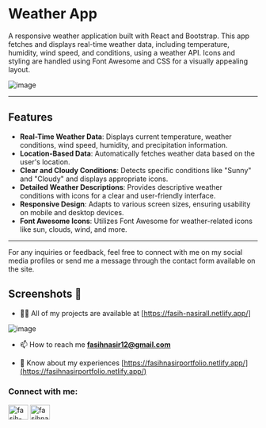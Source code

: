 # Weather App

A responsive weather application built with React and Bootstrap. This app fetches and displays real-time weather data, including temperature, humidity, wind speed, and conditions, using a weather API. Icons and styling are handled using Font Awesome and CSS for a visually appealing layout.

![image](https://github.com/user-attachments/assets/7b2ab8a2-4ab6-46f5-bc32-2c67c162b497)


---

## Features

- **Real-Time Weather Data**: Displays current temperature, weather conditions, wind speed, humidity, and precipitation information.
- **Location-Based Data**: Automatically fetches weather data based on the user's location.
- **Clear and Cloudy Conditions**: Detects specific conditions like "Sunny" and "Cloudy" and displays appropriate icons.
- **Detailed Weather Descriptions**: Provides descriptive weather conditions with icons for a clear and user-friendly interface.
- **Responsive Design**: Adapts to various screen sizes, ensuring usability on mobile and desktop devices.
- **Font Awesome Icons**: Utilizes Font Awesome for weather-related icons like sun, clouds, wind, and more.

---

For any inquiries or feedback, feel free to connect with me on my social media profiles or send me a message through the contact form available on the site.
## Screenshots 📸

- 👨‍💻 All of my projects are available at [https://fasih-nasirall.netlify.app/]

![image](https://github.com/user-attachments/assets/0c5e0af3-5dbc-452a-8e52-f2baef7487db)

- 📫 How to reach me **fasihnasir12@gmail.com**

- 📄 Know about my experiences [https://fasihnasirportfolio.netlify.app/](https://fasihnasirportfolio.netlify.app/)

<h3 align="left">Connect with me:</h3>
<p align="left">
<a href="https://www.linkedin.com/in/fasih-nasir-830959252/" target="blank"><img align="center" src="https://raw.githubusercontent.com/rahuldkjain/github-profile-readme-generator/master/src/images/icons/Social/linked-in-alt.svg" alt="fasih-nasir" height="30" width="40" /></a>
<a href="https://www.facebook.com/profile.php?id=61550661127214&__cft__[0]=AZXhjvf3WTk2ymE3m0SfWANLefMQhtPC-dUiYAgllgPpEtD5IDZ-5olzVV_X2I3tHIC3_nPRlKFwAAzYgkH0Uz7Xm3TmGwHsUUWF9MGbo1D64JfpL6_NaA22nqgxLDE7tYGkUZwRaQItx4eQAW09B08CgUzgQrZm3-9_7N6fTTHocl3wb_4i1QsqIWlx-6nayx0&__tn__=-]C%2CP-R" target="blank"><img align="center" src="https://raw.githubusercontent.com/rahuldkjain/github-profile-readme-generator/master/src/images/icons/Social/facebook.svg" alt="fasihnasir" height="30" width="40" /></a>
</p>

